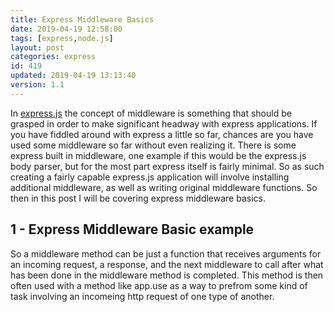 ```yaml
---
title: Express Middleware Basics
date: 2019-04-19 12:58:00
tags: [express,node.js]
layout: post
categories: express
id: 419
updated: 2019-04-19 13:13:40
version: 1.1
---
```


In [express.js](https://expressjs.com/) the concept of middleware is something that should be grasped in order to make significant headway with express applications. If you have fiddled around with express a little so far, chances are you have used some middleware so far without even realizing it. There is some express built in middleware, one example if this would be the express.js body parser, but for the most part express itself is fairly minimal. So as such creating a fairly capable express.js application will involve installing additional middleware, as well as writing original middleware functions. So then in this post I will be covering express middleware basics.

<!-- more -->


## 1 - Express Middleware Basic example

So a middleware method can be just a function that receives arguments for an incoming request, a response, and the next middleware to call after what has been done in the middleware method is completed. This method is then often used with a method like app.use as a way to prefrom some kind of task involving an incomeing http request of one type of another.